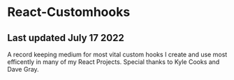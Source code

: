 # React-Customhooks

## Last updated July 17 2022

A record keeping medium for most vital custom hooks I create and use most efficently in many of my React Projects. Special thanks to Kyle Cooks and Dave Gray.
